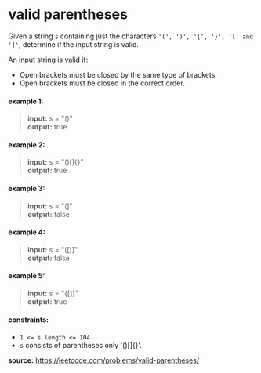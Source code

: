 # valid parentheses
Given a string `s` containing just the characters `'(', ')', '{', '}', '[' and ']'`, determine if the input string is valid.  

An input string is valid if:  
* Open brackets must be closed by the same type of brackets.
* Open brackets must be closed in the correct order.
 
#### example 1:
> **input:** s = "()"  
> **output:** true

#### example 2:
> **input:** s = "()[]{}"  
> **output:** true

#### example 3:
> **input:** s = "(]"  
> **output:** false

#### example 4:
> **input:** s = "([)]"  
> **output:** false

#### example 5:
> **input:** s = "{[]}"  
> **output:** true

#### constraints:
* `1 <= s.length <= 104`
* `s` consists of parentheses only '()[]{}'.

**source:** https://leetcode.com/problems/valid-parentheses/
